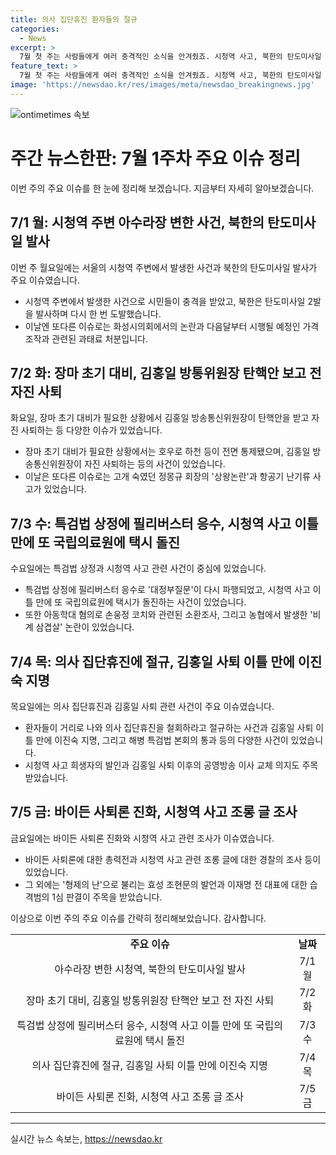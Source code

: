 ```yaml
---
title: 의사 집단휴진 환자들의 절규
categories:
  - News
excerpt: >
  7월 첫 주는 사람들에게 여러 충격적인 소식을 안겨줬죠. 시청역 사고, 북한의 탄도미사일 발사, 그리고 다양한 이슈들이 주목을 끌었습니다. 또한 김홍일 방통위원장의 사퇴와 관련한 이슈도 이번 주의 핵심 포인트였습니다. 더 깔끔한 정리와 함께 주요 뉴스를 전하고, 다음 주에도 만날 예정입니다.
feature_text: >
  7월 첫 주는 사람들에게 여러 충격적인 소식을 안겨줬죠. 시청역 사고, 북한의 탄도미사일 발사, 그리고 다양한 이슈들이 주목을 끌었습니다. 또한 김홍일 방통위원장의 사퇴와 관련한 이슈도 이번 주의 핵심 포인트였습니다. 더 깔끔한 정리와 함께 주요 뉴스를 전하고, 다음 주에도 만날 예정입니다.
image: 'https://newsdao.kr/res/images/meta/newsdao_breakingnews.jpg'
---
```


<p><img src="https://newsdao.kr/res/images/meta/newsdao_breakingnews.jpg" alt="ontimetimes 속보" /></p>

<h1>주간 뉴스한판: 7월 1주차 주요 이슈 정리</h1>

<p data-ke-size="size16">이번 주의 주요 이슈를 한 눈에 정리해 보겠습니다. 지금부터 자세히 알아보겠습니다.</p>

<h2 data-ke-size="size26">7/1 월: 시청역 주변 아수라장 변한 사건, 북한의 탄도미사일 발사</h2>

<p data-ke-size="size16">이번 주 월요일에는 서울의 시청역 주변에서 발생한 사건과 북한의 탄도미사일 발사가 주요 이슈였습니다.</p>

<ul>
  <li>시청역 주변에서 발생한 사건으로 시민들이 충격을 받았고, 북한은 탄도미사일 2발을 발사하며 다시 한 번 도발했습니다.</li>
  <li>이날엔 또다른 이슈로는 화성시의회에서의 논란과 다음달부터 시행될 예정인 가격 조작과 관련된 과태료 처분입니다.</li>
</ul>

<h2 data-ke-size="size26">7/2 화: 장마 초기 대비, 김홍일 방통위원장 탄핵안 보고 전 자진 사퇴</h2>

<p data-ke-size="size16">화요일, 장마 초기 대비가 필요한 상황에서 김홍일 방송통신위원장이 탄핵안을 받고 자진 사퇴하는 등 다양한 이슈가 있었습니다.</p>

<ul>
  <li>장마 초기 대비가 필요한 상황에서는 호우로 하천 등이 전면 통제됐으며, 김홍일 방송통신위원장이 자진 사퇴하는 등의 사건이 있었습니다.</li>
  <li>이날은 또다른 이슈로는 고개 숙였던 정몽규 회장의 '상왕논란'과 항공기 난기류 사고가 있었습니다.</li>
</ul>

<h2 data-ke-size="size26">7/3 수: 특검법 상정에 필리버스터 응수, 시청역 사고 이틀 만에 또 국립의료원에 택시 돌진</h2>

<p data-ke-size="size16">수요일에는 특검법 상정과 시청역 사고 관련 사건이 중심에 있었습니다.</p>

<ul>
  <li>특검법 상정에 필리버스터 응수로 '대정부질문'이 다시 파행되었고, 시청역 사고 이틀 만에 또 국립의료원에 택시가 돌진하는 사건이 있었습니다.</li>
  <li>또한 아동학대 혐의로 손웅정 코치와 관련된 소환조사, 그리고 농협에서 발생한 '비계 삼겹살' 논란이 있었습니다.</li>
</ul>

<h2 data-ke-size="size26">7/4 목: 의사 집단휴진에 절규, 김홍일 사퇴 이틀 만에 이진숙 지명</h2>

<p data-ke-size="size16">목요일에는 의사 집단휴진과 김홍일 사퇴 관련 사건이 주요 이슈였습니다.</p>

<ul>
  <li>환자들이 거리로 나와 의사 집단휴진을 철회하라고 절규하는 사건과 김홍일 사퇴 이틀 만에 이진숙 지명, 그리고 해병 특검법 본회의 통과 등의 다양한 사건이 있었습니다.</li>
  <li>시청역 사고 희생자의 발인과 김홍일 사퇴 이후의 공영방송 이사 교체 의지도 주목받았습니다.</li>
</ul>

<h2 data-ke-size="size26">7/5 금: 바이든 사퇴론 진화, 시청역 사고 조롱 글 조사</h2>

<p data-ke-size="size16">금요일에는 바이든 사퇴론 진화와 시청역 사고 관련 조사가 이슈였습니다.</p>

<ul>
  <li>바이든 사퇴론에 대한 총력전과 시청역 사고 관련 조롱 글에 대한 경찰의 조사 등이 있었습니다.</li>
  <li>그 외에는 '형제의 난'으로 불리는 효성 조현문의 발언과 이재명 전 대표에 대한 습격범의 1심 판결이 주목을 받았습니다.</li>
</ul>

<p data-ke-size="size16">이상으로 이번 주의 주요 이슈를 간략히 정리해보았습니다. 감사합니다.</p>

<table>
  <tr>
      <td style="text-align: center; height: 17px;"><b>주요 이슈</b></td>
      <td style="text-align: center; height: 17px;"><b>날짜</b></td>
  </tr>
  <tr>
      <td style="text-align: center; height: 17px;">아수라장 변한 시청역, 북한의 탄도미사일 발사</td>
      <td style="text-align: center; height: 17px;">7/1 월</td>
  </tr>
  <tr>
      <td style="text-align: center; height: 17px;">장마 초기 대비, 김홍일 방통위원장 탄핵안 보고 전 자진 사퇴</td>
      <td style="text-align: center; height: 17px;">7/2 화</td>
  </tr>
  <tr>
      <td style="text-align: center; height: 17px;">특검법 상정에 필리버스터 응수, 시청역 사고 이틀 만에 또 국립의료원에 택시 돌진</td>
      <td style="text-align: center; height: 17px;">7/3 수</td>
  </tr>
  <tr>
      <td style="text-align: center; height: 17px;">의사 집단휴진에 절규, 김홍일 사퇴 이틀 만에 이진숙 지명</td>
      <td style="text-align: center; height: 17px;">7/4 목</td>
  </tr>
  <tr>
      <td style="text-align: center; height: 17px;">바이든 사퇴론 진화, 시청역 사고 조롱 글 조사</td>
      <td style="text-align: center; height: 17px;">7/5 금</td>
  </tr>
</table>

<hr>
실시간 뉴스 속보는, <a href="https://newsdao.kr" rel="dofollow">https://newsdao.kr</a>



